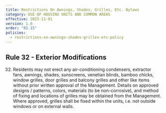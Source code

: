 ```yaml
---
title: Restrictions On Awnings, Shades, Grilles, Etc. Bylaws
category: USE OF HOUSING UNITS AND COMMON AREAS
effective: 2025-11-01
version: 1.0
order: "02.15"
policies:
  - restrictions-on-awnings-shades-grilles-etc-policy
---
```


## Rule 32 - Exterior Modifications

32) Residents may not erect any air-conditioning condensers, extractor fans, awnings, shades, sunscreens, venetian blinds, bamboo chicks, window grilles, door grilles and balcony grilles and other like items without prior written approval of the Management. Details on approved designs / patterns, colors, materials (to be non-corrosive), and method of fixing and locations of grilles may be obtained from the Management. Where approved, grilles shall be fixed within the units, i.e. not outside windows or on external walls.
